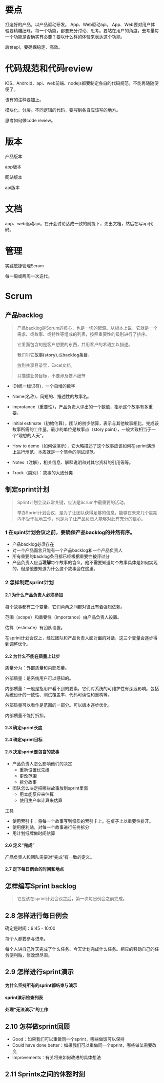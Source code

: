# 要点
打造好的产品，以产品驱动研发。
App、Web驱动api。
App、Web要对用户体验要精雕细琢。每一个功能，都要充分讨论、思考。要站在用户的角度，去考量每一个功能是否确实有必要？要以什么样的体验来表达这个功能。

后台api，要确保稳定、高效。

# 代码规范和代码review

iOS、Android、api、web前端、nodejs都要制定各自的代码规范。不能再随随便便了。

该有的注释要加上。

模块化、分层。不同逻辑的代码，要写到各自应该写的地方。

思考如何做code review。

# 版本

产品版本

app版本

网站版本

api版本

# 文档

app、web驱动api。在开会讨论达成一致的前提下，先出文档，然后在写api代码。

# 管理

实践敏捷管理Scrum

每一周或两周一次迭代。



# Scrum

## 产品backlog

> 产品backlog是Scrum的核心，也是一切的起源。从根本上说，它就是一个需求、或故事、或特性等组成的列表，按照重要性的级别进行了排序。
>
> 它里面包含的是客户想要的东西，并用客户的术语加以描述。
>
> 我们叫它**故事(story)**,或**backlog条目**。
>
> 放到共享目录里，Excel文档。
>
> 只描述业务目标，不要涉及技术细节

* ID(统一标识符)，一个自增的数字
* Name(名称)，简短的、描述性的故事名。
* Improtance（重要性），产品负责人评出的一个数值，指示这个故事有多重要。
* Initial estimate（初始估算），团队的初步估算，表示与其他故事相比，完成该故事所需的工作量。最小的单位是故事点（story point），一般大致相当于一个“理想的人天”。
* How to demo（如何做演示），它大略描述了这个故事应该如何在sprint演示上进行示范，本质就是一个简单的测试规范。
* Notes（注解），相关信息、解释说明和对其它资料的引用等等。


* Track（类别）：故事的大致分类

## 制定sprint计划

> Sprint计划会议非常关键，应该是Scrum中最重要的活动。
>
> 举办Sprint计划会议，是为了让团队获得足够的信息，能够在未来几个星期内不受干扰地工作，也是为了让产品负责人能够对此有充分的信心。

### 1 在spint计划会议之前，要确保产品backlog的井然有序。

* 产品backlog必须存在
* 对一个产品而言只能有一个产品backlog和一个产品负责人
* 所有重要的backlog条目都已经根据重要性被评过分
* 产品负责人应当**理解**每个故事的含义，他不需要知道每个故事具体是如何实现的，但是他要知道为什么这个故事会在这里。

### 2 怎样制定sprint计划

#### 2.1 为什么产品负责人必须参加

每个故事都有三个变量，它们两两之间都对彼此有着强烈依赖。

范围（scope）和重要性（importance）由产品负责人设置。

估算（estimate）有团队设置。

在sprint计划会议上，经过团队和产品负责人面对面的对话，这三个变量会逐步得到调整优化。

#### 2.2 为什么不能在质量上让步

质量分为：外部质量和内部质量。

外部质量：是系统用户可以感知的。

内部质量：一般是指用户看不到的要素，它们对系统的可维护性有深远影响。包括系统设计的一致性、测试覆盖率、代码可读性和重构等。

外部质量可以看作是范围的一部分。可以版本逐步优化。

内部质量不能打折扣。

#### 2.3 确定sprint长度

#### 2.4 确定sprint目标

#### 2.5 决定sprint要包含的故事

* 产品负责人怎么影响他们的决定
  * 重新设置优先级
  * 更改范围
  * 拆分故事
* 团队怎么决定把哪些故事放到sprint里面
  - 用本能反应来估算
  - 使用生产率计算来估算

工具

* 使用索引卡：将每一个故事写到纸质的索引卡上。在桌子上以重要性排开。
* 使用便利贴，对每一个故事进行任务拆分
* 用计划纸牌做时间估算

#### 2.6 定义“完成”

产品负责人和团队需要对“完成”有一致的定义。

#### 2.7 定下每日例会的时间和地点

## 怎样编写Sprint backlog

> 它应该在sprint计划会议之后，第一次每日例会之前完成。

## 2.8 怎样进行每日例会

确定是时间：9:45 - 10:00

每个人都要参与进来。

每个人讲自己昨天完成了什么任务、今天计划完成什么任务。相应的移动自己的任务便利贴，修改燃尽图。



## 2.9 怎样进行sprint演示

#### 为什么坚持所有的sprint都结束与演示

#### sprint演示检查列表

#### 处理“无法演示”的工作

## 2.10 怎样做sprint回顾

* Good：如果我们可以重做同一个sprint，哪些做饭可以保持
* Could have done better：如果我们可以重做同一个sprint，哪些做法需要改变
* Improvements：有关将来如何改进的具体想法

## 2.11 Sprints之间的休整时刻













